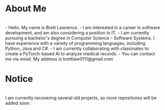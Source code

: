 <h1>About Me</h1>
<br>
- Hello. My name is Brett Lawrence.
- I am interested in a career in software development, and am also considering a position in IT.
- I am currently pursuing a bachelor's degree in Computer Science - Software Systems. I have experience with a variety of programming languages, including Python, Java and C#.
- I am currently collaborating with classmates to create a PyTorch-based AI to analyze medical records.
- You can contact me via email. My address is brettlaw0111@gmail.com

<h1>Notice</h1>
<br>
I am currently recovering several old projects, so more repositories will be added soon.
